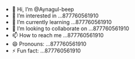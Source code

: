 - 👋 Hi, I’m @Aynagul-beep
- 👀 I’m interested in ...877760561910
- 🌱 I’m currently learning ...877760561910
- 💞️ I’m looking to collaborate on ...877760561910
- 📫 How to reach me ...877760561910
- 😄 Pronouns: ...877760561910
- ⚡ Fun fact: ...877760561910

<!---
Aynagul-beep/Aynagul-beep is a ✨ special ✨ repository because its `README.md` (this file) appears on your GitHub profile.
You can click the Preview link to take a look at your changes.
--->
